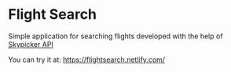 # Flight Search

Simple application for searching flights developed with the help of [Skypicker API](https://skypickerpublicapi.docs.apiary.io/#)

You can try it at: https://flightsearch.netlify.com/
